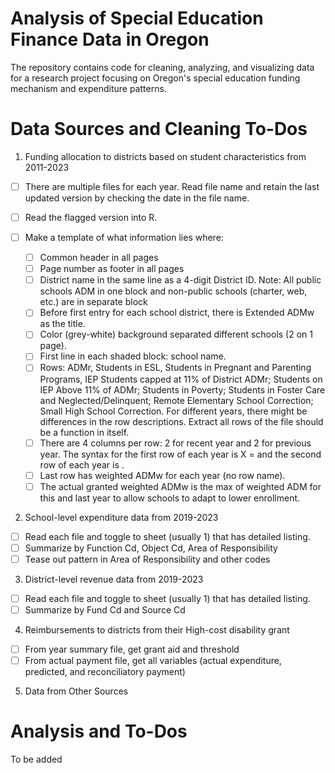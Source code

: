 # Analysis of Special Education Finance Data in Oregon

The repository contains code for cleaning, analyzing, and visualizing data for a research project focusing on Oregon's special education funding mechanism and expenditure patterns. 

# Data Sources and Cleaning To-Dos

1. Funding allocation to districts based on student characteristics from 2011-2023

- [ ] There are multiple files for each year. Read file name and retain the last updated version by checking the date in the file name.
- [ ] Read the flagged version into R.
- [ ] Make a template of what information lies where: 

	- [ ] Common header in all pages
	- [ ] Page number as footer in all pages
	- [ ] District name in the same line as a 4-digit District ID. Note: All public schools ADM in one block and non-public schools (charter, web, etc.) are in separate block
	- [ ] Before first entry for each school district, there is <year> Extended ADMw as the title. 
	- [ ] Color (grey-white) background separated different schools (2 on 1 page).
	- [ ] First line in each shaded block: school name.
	- [ ] Rows: ADMr, Students in ESL, Students in Pregnant and Parenting Programs, <Total> IEP Students capped at 11% of District ADMr; Students on IEP Above 11% of ADMr; Students in Poverty; Students in Foster Care and Neglected/Delinquent; Remote Elementary School Correction; Small High School Correction. For different years, there might be differences in the row descriptions. Extract all rows of the file should be a function in itself.
	- [ ] There are 4 columns per row: 2 for recent year and 2 for previous year. The syntax for the first row of each year is <total> X <weight>= and the second row of each year is <weighted ADMw>.
	- [ ] Last row has weighted ADMw for each year (no row name). 
	- [ ] The actual granted weighted ADMw is the max of weighted ADM for this and last year to allow schools to adapt to lower enrollment. 

2. School-level expenditure data from 2019-2023

- [ ] Read each file and toggle to sheet (usually 1) that has detailed listing.
- [ ] Summarize by Function Cd, Object Cd, Area of Responsibility
- [ ] Tease out pattern in Area of Responsibility and other codes

3. District-level revenue data from 2019-2023

- [ ] Read each file and toggle to sheet (usually 1) that has detailed listing.
- [ ] Summarize by Fund Cd and Source Cd

4. Reimbursements to districts from their High-cost disability grant

- [ ] From year summary file, get grant aid and threshold
- [ ] From actual payment file, get all variables (actual expenditure, predicted, and reconciliatory payment)

5. Data from Other Sources

# Analysis and To-Dos 

To be added


